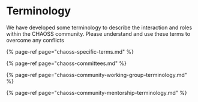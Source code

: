 # Terminology

We have developed some terminology to describe the interaction and roles within the CHAOSS community. Please understand and use these terms to overcome any conflicts

{% page-ref page="chaoss-specific-terms.md" %}

{% page-ref page="chaoss-committees.md" %}

{% page-ref page="chaoss-community-working-group-terminology.md" %}

{% page-ref page="chaoss-community-mentorship-terminology.md" %}

